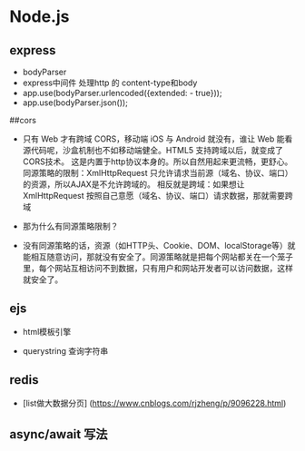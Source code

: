 # Node.js
## express
- bodyParser 
- express中间件 处理http 的 content-type和body
- app.use(bodyParser.urlencoded({extended: - true}));
- app.use(bodyParser.json());

##cors
- 只有 Web 才有跨域 CORS，移动端 iOS 与 Android 就没有，谁让 Web 能看源代码呢，沙盒机制也不如移动端健全。HTML5 支持跨域以后，就变成了CORS技术。 这是内置于http协议本身的。所以自然用起来更流畅，更舒心。
同源策略的限制：XmlHttpRequest 只允许请求当前源（域名、协议、端口）的资源，所以AJAX是不允许跨域的。
相反就是跨域：如果想让XmlHttpRequest 按照自己意愿（域名、协议、端口）请求数据，那就需要跨域

- 那为什么有同源策略限制？

- 没有同源策略的话，资源（如HTTP头、Cookie、DOM、localStorage等）就能相互随意访问，那就没有安全了。同源策略就是把每个网站都关在一个笼子里，每个网站互相访问不到数据，只有用户和网站开发者可以访问数据，这样就安全了。

## ejs
- html模板引擎

- querystring 查询字符串

## redis
- [list做大数据分页] (https://www.cnblogs.com/rjzheng/p/9096228.html)

## async/await 写法